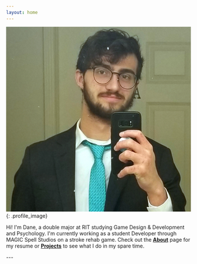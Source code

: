 ```yaml
---
layout: home
---
```


<div class = "profile" markdown = "1"> 

![Profile Image](/media/Hello.jpg){: .profile_image}

Hi! I'm Dane, a double major at RIT studying Game Design & Development and Psychology. I'm currently working as a student Developer through MAGIC Spell Studios on a stroke rehab game. Check out the 
**[About]({{site.url}}/about/)** page for my resume or **[Projects]({{site.url}}/projects/)** to see what I do in my spare time.

</div>
---
